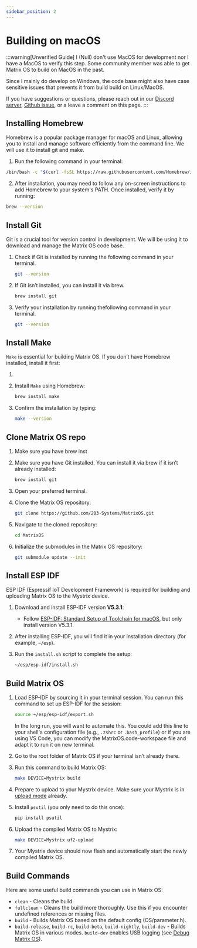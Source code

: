 ```yaml
---
sidebar_position: 2
---
```


# Building on macOS

:::warning[Unverified Guide]
I (Null) don't use MacOS for development nor I have a MacOS to verify this step. Some community member was able to get Matrix OS to build on MacOS in the past.

Since I mainly do develop on Windows, the code base might also have case sensitive issues that prevents it from build build on Linux/MacOS.

If you have suggestions or questions, please reach out in our [Discord server](https://discord.gg/rRVCBHHPfw), [Github issue](https://github.com/203-Systems/Matrix-Wiki), or a leave a comment on this page.
:::

## Installing Homebrew

Homebrew is a popular package manager for macOS and Linux, allowing you to install and manage software efficiently from the command line. We will use it to install git and make.

1. Run the following command in your terminal:

```bash
/bin/bash -c "$(curl -fsSL https://raw.githubusercontent.com/Homebrew/install/HEAD/install.sh)"
```

2. After installation, you may need to follow any on-screen instructions to add Homebrew to your system's PATH. Once installed, verify it by running:

```bash
brew --version
```

## Install Git 
Git is a crucial tool for version control in development. We will be using it to download and manage the Matrix OS code base.

1. Check if Git is installed by running the following command in your terminal.
    ```bash
    git --version 
    ```

2. If Git isn’t installed, you can install it via brew.
   ```bash
   brew install git
   ```
3. Verify your installation by running thefollowing command in your terminal.
    ```bash
    git --version 
    ```

## Install Make
`Make` is essential for building Matrix OS. If you don’t have Homebrew installed, install it first:

1. 

2. Install `Make` using Homebrew:
   ```bash
   brew install make
   ```

3. Confirm the installation by typing:
   ```bash
   make --version
   ```


## Clone Matrix OS repo
1. Make sure you have brew inst
1. Make sure you have Git installed. You can install it via brew if it isn’t already installed:
   ```bash
   brew install git
   ```

2. Open your preferred terminal.

3. Clone the Matrix OS repository:
   ```bash
   git clone https://github.com/203-Systems/MatrixOS.git
   ```

4. Navigate to the cloned repository:
   ```bash
   cd MatrixOS
   ```

5. Initialize the submodules in the Matrix OS repository:
   ```bash
   git submodule update --init
   ```

## Install ESP IDF

ESP IDF (Espressif IoT Development Framework) is required for building and uploading Matrix OS to the Mystrix device. 

1. Download and install ESP-IDF version **V5.3.1**:
   - Follow [ESP-IDF: Standard Setup of Toolchain for macOS](https://docs.espressif.com/projects/esp-idf/en/stable/esp32/get-started/macos-setup.html), but only install version V5.3.1.

2. After installing ESP-IDF, you will find it in your installation directory (for example, `~/esp`).

3. Run the `install.sh` script to complete the setup:
   ```bash
   ~/esp/esp-idf/install.sh
   ```

## Build Matrix OS

1. Load ESP-IDF by sourcing it in your terminal session. You can run this command to set up ESP-IDF for the session:
   ```bash
   source ~/esp/esp-idf/export.sh
   ```

   In the long run, you will want to automate this. You could add this line to your shell's configuration file (e.g., `.zshrc` or `.bash_profile`) or if you are using VS Code, you can modify the MatrixOS.code-workspace file and adapt it to run it on new terminal.

2. Go to the root folder of Matrix OS if your terminal isn’t already there.

3. Run this command to build Matrix OS:
   ```bash
   make DEVICE=Mystrix build
   ```

4. Prepare to upload to your Mystrix device. Make sure your Mystrix is in [upload mode](/docs/Mystrix/MystrixSpecific/UpdateMatrixOS#enter-os-update-mode) already.

5. Install `psutil` (you only need to do this once):
   ```bash
   pip install psutil
   ```

6. Upload the compiled Matrix OS to Mystrix:
   ```bash
   make DEVICE=Mystrix uf2-upload
   ```

7. Your Mystrix device should now flash and automatically start the newly compiled Matrix OS.

## Build Commands

Here are some useful build commands you can use in Matrix OS:

- `clean` - Cleans the build.
- `fullclean` - Cleans the build more thoroughly. Use this if you encounter undefined references or missing files.
- `build` - Builds Matrix OS based on the default config (OS/parameter.h).
- `build-release`, `build-rc`, `build-beta`, `build-nightly`, `build-dev` - Builds Matrix OS in various modes. `build-dev` enables USB logging (see [Debug Matrix OS](/docs/Developer/DebugMatrixOS)).